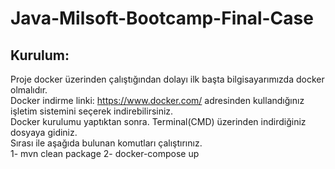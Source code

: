 # Java-Milsoft-Bootcamp-Final-Case

## Kurulum:
Proje docker üzerinden çalıştığından dolayı ilk başta bilgisayarımızda docker olmalıdır. <br/>
Docker indirme linki: https://www.docker.com/ adresinden kullandığınız işletim sistemini seçerek indirebilirsiniz. <br/>
Docker kurulumu yaptıktan sonra. Terminal(CMD) üzerinden indirdiğiniz dosyaya gidiniz. <br/>
Sırası ile aşağıda bulunan komutları çalıştırınız. <br/>
1- mvn clean package
2- docker-compose up
